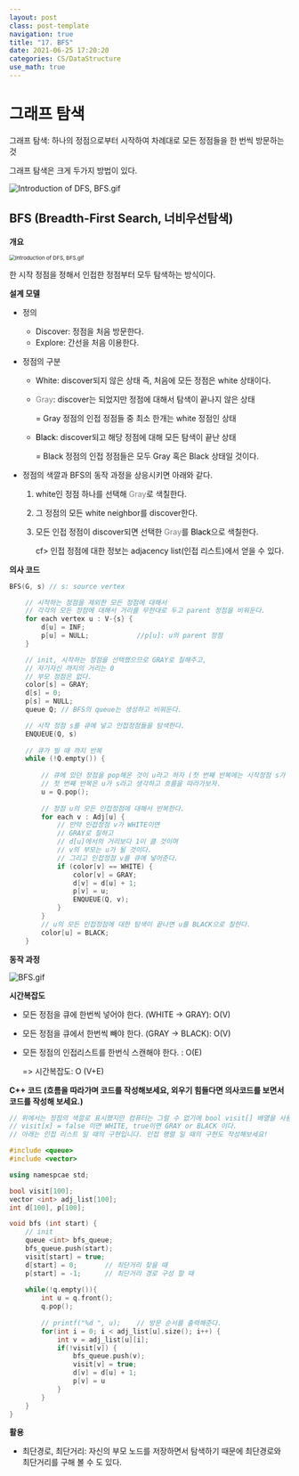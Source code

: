 ```yaml
---
layout: post
class: post-template
navigation: true
title: "17. BFS"
date: 2021-06-25 17:20:20
categories: CS/DataStructure
use_math: true
---
```



# 그래프 탐색

그래프 탐색: 하나의 정점으로부터 시작하여 차례대로 모든 정점들을 한 번씩 방문하는 것

그래프 탐색은 크게 두가지 방법이 있다.



![Introduction of DFS, BFS.gif](https://github.com/doooooooong/studyBoard/blob/master/algorithm/Graph/image/Introduction%20of%20DFS,%20BFS.gif?raw=true)



## BFS (Breadth-First Search, 너비우선탐색)

**개요**

<img src="https://github.com/doooooooong/studyBoard/blob/master/algorithm/Graph/image/BFS_intro.png?raw=true" alt="Introduction of DFS, BFS.gif" style="zoom:67%;" />

한 시작 정점을 정해서 인접한 정점부터 모두 탐색하는 방식이다.



**설계 모델**

- 정의
  - Discover: 정점을 처음 방문한다.
  - Explore: 간선을 처음 이용한다.



- 정점의 구분
  - White: discover되지 않은 상태 즉, 처음에 모든 정점은 white 상태이다.

  - <span style="color:gray">Gray</span>: discover는 되었지만 정점에 대해서 탐색이 끝나지 않은 상태

    = Gray 정점의 인접 정점들 중 최소 한개는 white 정점인 상태

  - <span style="color:Black">Black</span>: discover되고 해당 정점에 대해 모든 탐색이 끝난 상태

    = Black 정점의 인접 정점들은 모두 Gray 혹은 Black 상태일 것이다.



- 정점의 색깔과 BFS의 동작 과정을 상응시키면 아래와 같다.

  1. white인 정점 하나를 선택해 <span style="color:gray">Gray</span>로 색칠한다.

  2. 그 정점의 모든 white neighbor를 discover한다.

  3. 모든 인접 정점이 discover되면 선택한 <span style="color:gray">Gray</span>를 <span style="color:Black">Black</span>으로 색칠한다.

     cf> 인접 정점에 대한 정보는 adjacency list(인접 리스트)에서 얻을 수 있다.



**의사 코드**

```c++
BFS(G, s) // s: source vertex

	// 시작하는 정점을 제외한 모든 정점에 대해서
	// 각각의 모든 정점에 대해서 거리를 무한대로 두고 parent 정점을 비워둔다.
	for each vertex u : V-{s} {		
		d[u] = INF;
		p[u] = NULL;			//p[u]: u의 parent 정점
	}

	// init, 시작하는 정점을 선택했으므로 GRAY로 칠해주고,
	// 자기자신 까지의 거리는 0
	// 부모 정점은 없다.
	color[s] = GRAY;
	d[s] = 0;
	p[s] = NULL;
	queue Q; // BFS의 queue는 생성하고 비워둔다.

	// 시작 정점 s를 큐에 넣고 인접정점들을 탐색한다.
	ENQUEUE(Q, s)
        
    // 큐가 빌 때 까지 반복
    while (!Q.empty()) {
        
        // 큐에 있던 정점을 pop해온 것이 u라고 하자 (첫 번째 반복에는 시작정점 s가 되겠지?)
        // 첫 번째 반복은 u가 s라고 생각하고 흐름을 따라가보자.
        u = Q.pop();
        
        // 정점 u의 모든 인접정점에 대해서 반복한다.
        for each v : Adj[u] {     
            // 만약 인접정점 v가 WHITE이면 
            // GRAY로 칠하고
            // d[u]에서의 거리보다 1이 클 것이며
            // v의 부모는 u가 될 것이다.
            // 그리고 인접정점 v를 큐에 넣어준다.
            if (color[v] == WHITE) {
                color[v] = GRAY;
                d[v] = d[u] + 1;
                p[v] = u;
                ENQUEUE(Q, v);
            }
        }
        // u의 모든 인접정점에 대한 탐색이 끝나면 u를 BLACK으로 칠한다.
        color[u] = BLACK;
    }
```



**동작 과정**

![BFS.gif](https://github.com/doooooooong/studyBoard/blob/master/algorithm/Graph/image/BFS.gif?raw=true)



**시간복잡도**

- 모든 정점을 큐에 한번씩 넣어야 한다. (WHITE -> GRAY): O(V)
- 모든 정점을 큐에서 한번씩 빼야 한다. (GRAY -> BLACK): O(V)
- 모든 정점의 인접리스트를 한번식 스캔해야 한다. : O(E)

  => 시간복잡도: O (V+E)



**C++ 코드 (흐름을 따라가며 코드를 작성해보세요, 외우기 힘들다면 의사코드를 보면서 코드를 작성해 보세요.)**

```c++
// 위에서는 정점의 색깔로 표시했지만 컴퓨터는 그럴 수 없기에 bool visit[] 배열을 사용한다.
// visit[x] = false 이면 WHITE, true이면 GRAY or BLACK 이다.
// 아래는 인접 리스트 일 때의 구현입니다. 인접 행렬 일 때의 구현도 작성해보세요!

#include <queue>
#include <vector>

using namespcae std;

bool visit[100];
vector <int> adj_list[100];
int d[100], p[100];

void bfs (int start) { 
    // init
    queue <int> bfs_queue; 
    bfs_queue.push(start); 
    visit[start] = true; 
    d[start] = 0;		// 최단거리 찾을 때
    p[start] = -1;		// 최단거리 경로 구성 할 때
    
    while(!q.empty()){ 
        int u = q.front(); 
        q.pop(); 
        
        // printf("%d ", u);    // 방문 순서를 출력해준다.
        for(int i = 0; i < adj_list[u].size(); i++) {
            int v = adj_list[u][i]; 
            if(!visit[v]) { 
                bfs_queue.push(v); 
                visit[v] = true;
                d[v] = d[u] + 1;
                p[v] = u
            } 
        } 
    } 
}
```





**활용**

- 최단경로, 최단거리: 자신의 부모 노드를 저장하면서 탐색하기 때문에 최단경로와 최단거리를 구해 볼 수 도 있다.


